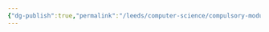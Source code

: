 ```yaml
---
{"dg-publish":true,"permalink":"/leeds/computer-science/compulsory-modules/databases/databases/"}
---
```





